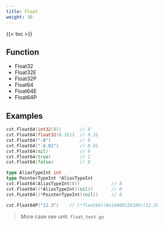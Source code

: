 ```yaml
---
title: Float
weight: 30
---
```



{{< toc >}}


## Function
- Float32
- Float32E
- Float32P
- Float64
- Float64E
- Float64P


## Examples
```go
cvt.Float64(int32(8))       // 8
cvt.Float64(float32(8.31))  // 8.31
cvt.Float64("-8")           // 8
cvt.Float64("-8.01")        // 8.01
cvt.Float64(nil)            // 0
cvt.Float64(true)           // 1
cvt.Float64(false)          // 0

type AliasTypeInt int
type PointerTypeInt *AliasTypeInt
cvt.Float64(AliasTypeInt(8))            // 8
cvt.Float64((*AliasTypeInt)(nil))       // 0
cvt.FLoat64((*PointerTypeInt)(nil))     // 0

cvt.Float64P("12.3")    // (*float64)(0x14000126180)(12.3)
```

> More case see unit: `float_test.go`

